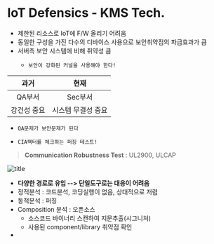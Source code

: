 # IoT Defensics - KMS Tech.  

- 제한된 리소스로 IoT에 F/W 올리기 어려움  
- 동일한 구성을 가진 다수의 디바이스 사용으로 보안취약점의 파급효과가 큼  
- 서버측 보안 시스템에 비해 취약성 큼  
  -     보안이 강화된 커널을 사용해야 한다!

|과거|현재|
|:--:|:--:|
|QA부서|Sec부서|
|강건성 중요|시스템 무결성 중요|
-     QA문제가 보안문제가 된다  
-     CIA팩터를 체크하는 퍼징 테스트!  
> __Communication Robustness Test__ : UL2900, ULCAP  

![title](srcs/네트워크_클러스터링.png)  
- __다양한 경로로 유입 --> 단일도구로는 대응이 어려움__  
- 정적분석 : 코드분석, 코딩실행이 없음, 상대적으로 저렴  
- 동적분석 : 퍼징
- Composition 분석 : 오픈소스  
  - 소스코드 바이너리 스캔하여 지문추출(시그니처)  
  - 사용된 component/library 취약점 확인  
- 
